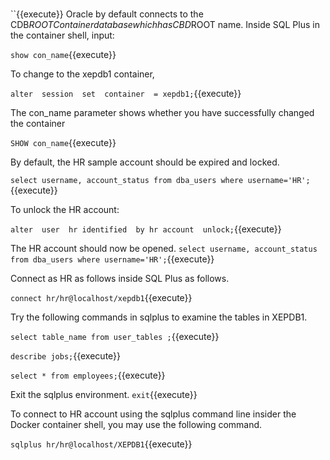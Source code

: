 <h1></h1>

``{{execute}}
Oracle by default connects to the CDB$ROOT Container database which has CBD$ROOT name.
Inside SQL Plus in the container shell, input:

`show con_name`{{execute}}


To change to the xepdb1 container,

`alter  session  set  container  = xepdb1;`{{execute}}


The con_name parameter shows whether you have successfully changed the container 

`SHOW con_name`{{execute}}


By default, the HR sample account should be expired and locked.

`select username, account_status from dba_users where username='HR';`{{execute}}


To unlock the HR account:

`alter  user  hr identified  by hr account  unlock;`{{execute}}


The HR account should now be opened.
`select username, account_status from dba_users where username='HR';`{{execute}}


Connect as HR as follows inside SQL Plus as follows.

`connect hr/hr@localhost/xepdb1`{{execute}}


Try the following commands in sqlplus to examine the tables in XEPDB1.

`select table_name from user_tables ;`{{execute}}

`describe jobs;`{{execute}}

`select * from employees;`{{execute}}

Exit the sqlplus environment.
`exit`{{execute}}


To connect to HR account using the sqlplus command line insider the Docker container shell, you may use the following command.

`sqlplus hr/hr@localhost/XEPDB1`{{execute}}


